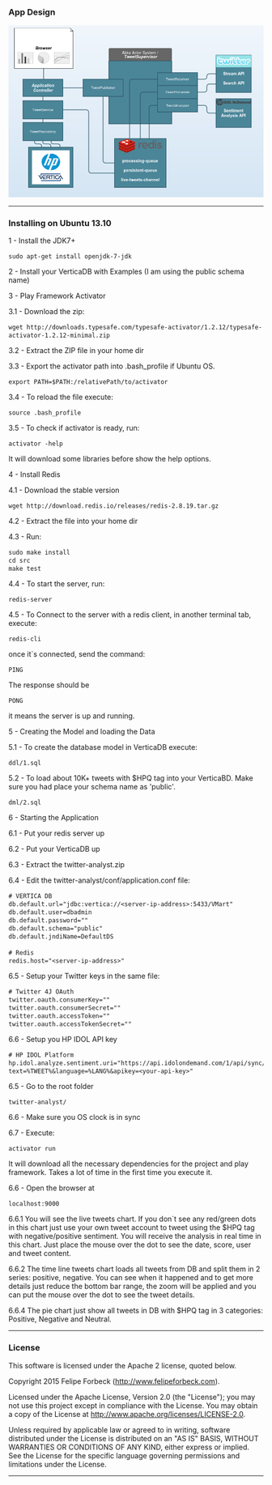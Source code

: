 ### App Design

![Tweet Analyst System](/documents/tweetanalystsystem.png)


---

### Installing on Ubuntu 13.10

1 - Install the JDK7+

    sudo apt-get install openjdk-7-jdk

2 - Install your VerticaDB with Examples (I am using the public schema name)

3 - Play Framework Activator

3.1 - Download the zip: 

    wget http://downloads.typesafe.com/typesafe-activator/1.2.12/typesafe-activator-1.2.12-minimal.zip

3.2 - Extract the ZIP file in your home dir

3.3 - Export the activator path into .bash_profile if Ubuntu OS.

    export PATH=$PATH:/relativePath/to/activator
    
3.4 - To reload the file execute:

    source .bash_profile
    
3.5 - To check if activator is ready, run:

    activator -help
    
It will download some libraries before show the help options.

4 - Install Redis

4.1 - Download the stable version

    wget http://download.redis.io/releases/redis-2.8.19.tar.gz 
    
4.2 - Extract the file into your home dir


4.3 - Run:

    sudo make install
    cd src
    make test
    
4.4 - To start the server, run:

    redis-server
    
4.5 - To Connect to the server with a redis client, in another terminal tab, execute:

    redis-cli
    
once it`s connected, send the command:

    PING
    
The response should be 

    PONG
    
it means the server is up and running.

5 - Creating the Model and loading the Data

5.1 - To create the database model in VerticaDB execute:
    
    ddl/1.sql
    
5.2 - To load about 10K+ tweets with $HPQ tag into your VerticaBD. Make sure you had place your schema name as 'public'.

    dml/2.sql 
    
6 - Starting the Application

6.1 - Put your redis server up

6.2 - Put your VerticaDB up

6.3 - Extract the twitter-analyst.zip

6.4 - Edit the twitter-analyst/conf/application.conf file:

    # VERTICA DB
    db.default.url="jdbc:vertica://<server-ip-address>:5433/VMart"
    db.default.user=dbadmin
    db.default.password=""
    db.default.schema="public"
    db.default.jndiName=DefaultDS
		
	# Redis
	redis.host="<server-ip-address>"
	
6.5 - Setup your Twitter keys in the same file:
    
    # Twitter 4J OAuth
    twitter.oauth.consumerKey=""
    twitter.oauth.consumerSecret=""
    twitter.oauth.accessToken=""
    twitter.oauth.accessTokenSecret=""
6.6 - Setup you HP IDOL API key
    
    # HP IDOL Platform
    hp.idol.analyze.sentiment.uri="https://api.idolondemand.com/1/api/sync/analyzesentiment/v1?text=%TWEET%&language=%LANG%&apikey=<your-api-key>"

6.5 - Go to the root folder 

    twitter-analyst/

6.6 - Make sure you OS clock is in sync

6.7 - Execute:

    activator run
    
It will download all the necessary dependencies for the project and play framework. Takes a lot of time in the first time you execute it.

6.6 - Open the browser at 
    
    localhost:9000
    
6.6.1 You will see the live tweets chart. If you don`t see any red/green dots in this chart just use your own tweet account to tweet using the $HPQ tag with negative/positive sentiment. You will receive the analysis in real time in this chart. Just place the mouse over the dot to see the date, score, user and tweet content.

6.6.2 The time line tweets chart loads all tweets from DB and split them in 2 series: positive, negative. You can see when it happened and to get more details just reduce the bottom bar range, the zoom will be applied and you can put the mouse over the dot to see the tweet details.

6.6.4 The pie chart just show all tweets in DB with $HPQ tag in 3 categories: Positive, Negative and Neutral.

---

### License

This software is licensed under the Apache 2 license, quoted below.

Copyright 2015 Felipe Forbeck (http://www.felipeforbeck.com).

Licensed under the Apache License, Version 2.0 (the "License"); you may not use this project except in compliance with the License. You may obtain a copy of the License at http://www.apache.org/licenses/LICENSE-2.0.

Unless required by applicable law or agreed to in writing, software distributed under the License is distributed on an "AS IS" BASIS, WITHOUT WARRANTIES OR CONDITIONS OF ANY KIND, either express or implied. See the License for the specific language governing permissions and limitations under the License.

---

